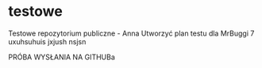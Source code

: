 # testowe
Testowe repozytorium publiczne - Anna
Utworzyć plan testu dla MrBuggi 7
uxuhsuhuis
jxjush
nsjsn

PRÓBA WYSŁANIA NA GITHUBa